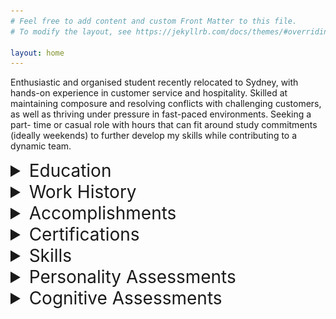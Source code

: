 ```yaml
---
# Feel free to add content and custom Front Matter to this file.
# To modify the layout, see https://jekyllrb.com/docs/themes/#overriding-theme-defaults

layout: home
---
```


Enthusiastic and organised student recently relocated to Sydney, with hands-on experience in
customer service and hospitality. Skilled at maintaining composure and resolving conflicts with
challenging customers, as well as thriving under pressure in fast-paced environments. Seeking a part-
time or casual role with hours that can fit around study commitments (ideally weekends) to further
develop my skills while contributing to a dynamic team.

<details>
    <summary style="font-size: 2em;">Education</summary>
        <div style="margin-left: 30px;">
            <p><b>Bachelor of Arts</b> | <i>University of Notre Dame</i> | Beginning Feb 2025</p>
            <p><b>Undergraduate Certificate in Science (Transferred)</b> | <i>University of Tasmania</i> | Jul 2024–Dec 2024
            <ul>    
                <li>Student representative</li>
                <li>7.0 GPA</li>
            </ul></p>
            <p><b>Various Single Subjects</b> | <i>Open Universities Australia</i> | Aug 2020–Dec 2023
            <ul>
                <li>100% mark in Foundations of Mathematics (Murdoch University, 2020)</li>
            </ul></p>
            <p><b>Years 7-11</b> | <i>Nepean Creative and Performing Arts High School</i> | 2019–Aug 2020
            <ul>
                <li>Head of Year (yr. 7, 2019)</li>
                <li>ICAS Science High Distinction (2019)</li>
                <li>APSMO Mathematical Olympiad Highest Individual Score (2019)</li>
            </ul></p>
        </div>
</details>

<details>
    <summary style="font-size: 2em;">Work History</summary>
        <div style="margin-left: 30px;">
            <p><b>Food & Beverage Team Member (Front of House)</b> | <i>Scenic World</i> | Jun 2024–Jan 2025
            <ul>
                <li>Provided exceptional customer service in a fast-paced environment, handling high-pressure situations and effectively resolving customer concerns</li>
                <li>Operated Point of Sale systems (in both café and restaurant settings), processing transactions accurately and efficiently</li>
                <li>Collaborated with tour guides and group leaders to ensure an outstanding guest experience</li>
                <li>Performed various tasks for corporate events, weddings, and other functions, including setup and waitstaff duties</li>
            </ul></p>
            <p><b>Academic Tutor</b> | <i>Just Think About It Education</i> | Feb 2023–Jun 2024
            <ul>
                <li>1-1 Maths, English, and Science tuition up to Year 12</li>
            </ul></p>
        </div>
</details>

<details>
    <summary style="font-size: 2em;">Accomplishments</summary>
        <div style="margin-left: 30px;">

        </div>
</details>

<details>
    <summary style="font-size: 2em;">Certifications</summary>
        <div style="margin-left: 30px;">
            <ul>
                <li>RSA</li>
                <li>Food Handler Basics Certificate</li>
            </ul>
        </div>
</details>

<details>
    <summary style="font-size: 2em;">Skills</summary>
        <div style="margin-left: 30px;">
            <h3>Hard Skills</h3>
            <ul>
                <li>Piano (Grade 8)</li>
                <li>Violin (Grade 5)</li>
                <li>Microsoft Office Suite</li>
            </ul>
            <h3>Soft Skills</h3>
            <ul>
                <li>Resilience</li>
            </ul>
        </div>
</details>

<details>
    <summary style="font-size: 2em;">Personality Assessments</summary>
        <div style="margin-left: 30px;">
        <details>
            <summary style="font-size: 1.5em;">Myers–Briggs Type Indicator: ENTJ-A</summary>
                <img src="assets/ENTJ Personality (Commander) 16Personalities.png" alt="81% Extraverted, 81% Intuitive, 67% Thinking, 69% Judging, 89% Assertive">
        </details>

        <details>
            <summary style="font-size: 1.5em;">Big Five</summary>

        </details>

        <details>
            <summary style="font-size: 1.5em;">DISC Assessment</summary>
                <img src="assets/downloadfile.png" alt="change">
        </details>
        </div>
</details>

<details>
    <summary style="font-size: 2em;">Cognitive Assessments</summary>
        <div style="margin-left: 30px;">
            <details>
                <summary style="font-size: 1.5em;">Work in progress</summary>

            </details>
        </div>
</details>